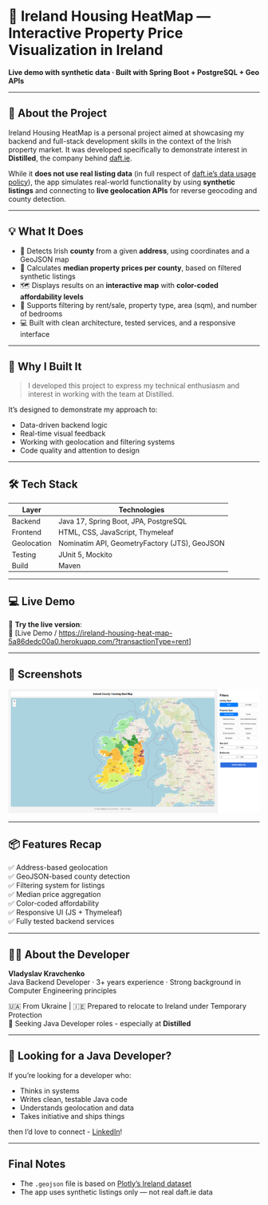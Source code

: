 # 🏡 Ireland Housing HeatMap — Interactive Property Price Visualization in Ireland

**Live demo with synthetic data · Built with Spring Boot + PostgreSQL + Geo APIs**

---

## 🎯 About the Project

Ireland Housing HeatMap is a personal project aimed at showcasing my backend and full-stack development skills in the context of the Irish property market. It was developed specifically to demonstrate interest in **Distilled**, the company behind [daft.ie](https://daft.ie).

While it **does not use real listing data** (in full respect of [daft.ie’s data usage policy](https://support.daft.ie/hc/en-ie/sections/360000553658-Policies-Terms-and-Conditions)), the app simulates real-world functionality by using **synthetic listings** and connecting to **live geolocation APIs** for reverse geocoding and county detection.

---

## 💡 What It Does

- 📍 Detects Irish **county** from a given **address**, using coordinates and a GeoJSON map  
- 🧮 Calculates **median property prices per county**, based on filtered synthetic listings  
- 🗺️ Displays results on an **interactive map** with **color-coded affordability levels**  
- 🔎 Supports filtering by rent/sale, property type, area (sqm), and number of bedrooms  
- 💻 Built with clean architecture, tested services, and a responsive interface  

---

## 📌 Why I Built It

> I developed this project to express my technical enthusiasm and interest in working with the team at Distilled.

It’s designed to demonstrate my approach to:

- Data-driven backend logic  
- Real-time visual feedback
- Working with geolocation and filtering systems  
- Code quality and attention to design

---

## 🛠️ Tech Stack

| Layer       | Technologies                        |
|-------------|-------------------------------------|
| Backend     | Java 17, Spring Boot, JPA, PostgreSQL |
| Frontend    | HTML, CSS, JavaScript, Thymeleaf    |
| Geolocation | Nominatim API, GeometryFactory (JTS), GeoJSON |
| Testing     | JUnit 5, Mockito                    |
| Build       | Maven                               |

---

## 💻 Live Demo

🚀 **Try the live version**:  
🔗 [Live Demo / https://ireland-housing-heat-map-5a86dedc00a0.herokuapp.com/?transactionType=rent]

---

## 📸 Screenshots

![Main page screenshot](https://github.com/vladyslavkravchenko17/ireland-housing-heat-map/blob/1ccc85a6b3ee9461f32e2f47e5c7590b3dc8d160/screenshot.png)

---

## 📦 Features Recap

✅ Address-based geolocation  
✅ GeoJSON-based county detection  
✅ Filtering system for listings  
✅ Median price aggregation  
✅ Color-coded affordability  
✅ Responsive UI (JS + Thymeleaf)  
✅ Fully tested backend services  

---

## 👨‍💻 About the Developer

**Vladyslav Kravchenko**  
Java Backend Developer · 3+ years experience · Strong background in Computer Engineering principles 

🇺🇦 From Ukraine | 🇮🇪 Prepared to relocate to Ireland under Temporary Protection  
🎯 Seeking Java Developer roles - especially at **Distilled**

---

## 💬 Looking for a Java Developer?

If you’re looking for a developer who:

- Thinks in systems  
- Writes clean, testable Java code  
- Understands geolocation and data  
- Takes initiative and ships things  

then I’d love to connect - [LinkedIn](https://www.linkedin.com/in/vladyslavkravchenko/)!

---

## Final Notes

- The `.geojson` file is based on [Plotly’s Ireland dataset](https://github.com/plotly)  
- The app uses synthetic listings only — not real daft.ie data
